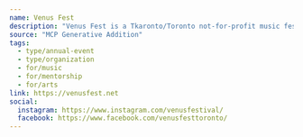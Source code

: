 ```yaml
---
name: Venus Fest
description: "Venus Fest is a Tkaronto/Toronto not-for-profit music festival, mentorship program, and concert series. Venus Fest aims to creates a space within music that addresses historical industry challenges from the past while looking to the future."
source: "MCP Generative Addition"
tags:
  - type/annual-event
  - type/organization
  - for/music
  - for/mentorship
  - for/arts
link: https://venusfest.net
social:
  instagram: https://www.instagram.com/venusfestival/
  facebook: https://www.facebook.com/venusfesttoronto/
---
```

